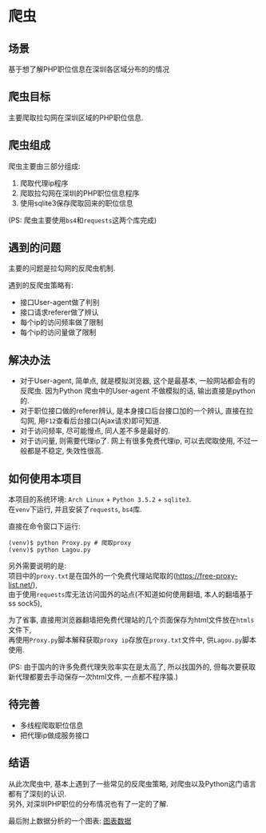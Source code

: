 爬虫
====

场景
----
基于想了解PHP职位信息在深圳各区域分布的的情况

爬虫目标
--------
主要爬取拉勾网在深圳区域的PHP职位信息.

爬虫组成
--------
爬虫主要由三部分组成: 
1. 爬取代理ip程序
2. 爬取拉勾网在深圳的PHP职位信息程序
3. 使用sqlite3保存爬取回来的职位信息

(PS: 爬虫主要使用`bs4`和`requests`这两个库完成)

遇到的问题
----------
主要的问题是拉勾网的反爬虫机制.

遇到的反爬虫策略有:
- 接口User-agent做了判别
- 接口请求referer做了辨认
- 每个ip的访问频率做了限制
- 每个ip的访问量做了限制

解决办法
--------
- 对于User-agent, 简单点, 就是模拟浏览器, 这个是最基本, 一般网站都会有的反爬虫. 因为Python 爬虫中的User-agent 不做模拟的话, 输出直接是python的.
- 对于职位接口做的referer辨认, 是本身接口后台接口加的一个辨认, 直接在拉勾网, 用`F12`查看后台接口(Ajax请求)即可知道.
- 对于访问频率, 尽可能慢点, 同人差不多是最好的.
- 对于访问量, 则需要代理ip了. 网上有很多免费代理ip, 可以去爬取使用, 不过一般都是不稳定, 失效性很高.

如何使用本项目
--------------
本项目的系统环境: `Arch Linux` + `Python 3.5.2` + `sqlite3`.  
在`venv`下运行, 并且安装了`requests`, `bs4`库.

直接在命令窗口下运行: 
```
(venv)$ python Proxy.py # 爬取proxy
(venv)$ python Lagou.py
```
另外需要说明的是:   
项目中的`proxy.txt`是在国外的一个免费代理站爬取的(https://free-proxy-list.net/),  
由于使用`requests`库无法访问国外的站点(不知道如何使用翻墙, 本人的翻墙基于ss sock5),   

为了省事, 直接用浏览器翻墙把免费代理站的几个页面保存为html文件放在`htmls`文件下,  
再使用`Proxy.py`脚本解释获取`proxy ip`存放在`proxy.txt`文件中, 供`Lagou.py`脚本使用.

(PS: 由于国内的许多免费代理失败率实在是太高了, 所以找国外的, 但每次要获取新代理都要去手动保存一次html文件, 一点都不程序猿.)

待完善
------
- 多线程爬取职位信息
- 把代理ip做成服务接口

结语
----
从此次爬虫中, 基本上遇到了一些常见的反爬虫策略, 对爬虫以及Python这门语言都有了深刻的认识.  
另外, 对深圳PHP职位的分布情况也有了一定的了解.

最后附上数据分析的一个图表: [图表数据](http://65.49.200.193/lagou/analysis.php)
